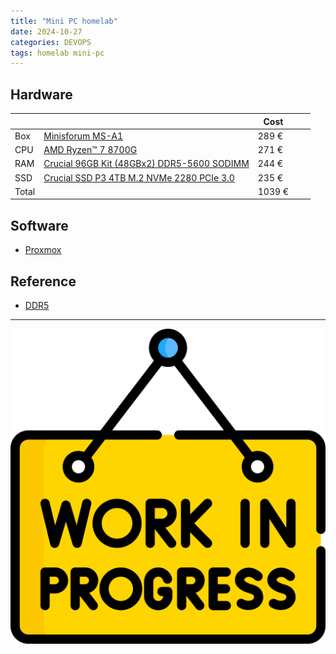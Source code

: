 ```yaml
---
title: "Mini PC homelab"
date: 2024-10-27
categories: DEVOPS
tags: homelab mini-pc 
---
```


## Hardware

|       |                                                                                                                    | Cost   |     |   |
|-------|--------------------------------------------------------------------------------------------------------------------|--------|-----|---|
| Box   | [Minisforum MS-A1](https://www.minisforum.com/new/support?lang=en#/support/page/spec/134)                          | 289 €  |     |   |
| CPU   | [AMD Ryzen™ 7 8700G](https://www.amd.com/en/products/processors/desktops/ryzen/8000-series/amd-ryzen-7-8700g.html) | 271 €  |     |   |
| RAM   | [Crucial 96GB Kit (48GBx2) DDR5-5600 SODIMM](https://www.crucial.com/memory/ddr5/CT2K48G56C46S5)                   | 244 €  |     |   |
| SSD   | [Crucial SSD P3 4TB M.2 NVMe 2280 PCIe 3.0](https://www.crucial.com/ssd/p3/CT4000P3SSD8)                           | 235 €  |     |   |
| Total |                                                                                                                    | 1039 € |     |   |

## Software

* [Proxmox](https://www.proxmox.com/en/)

## Reference
* [DDR5](https://www.crucial.com/articles/about-memory/everything-about-ddr5-ram)

<hr>
<img src="/data/2024-10-27/wip.png"/>
